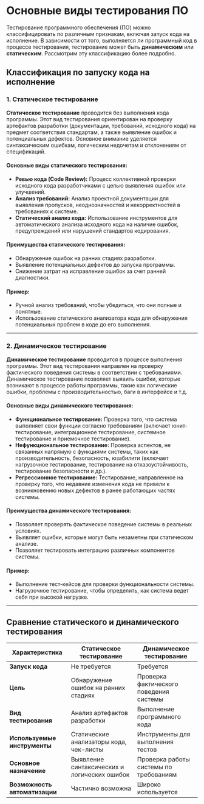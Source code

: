 # Основные виды тестирования ПО

Тестирование программного обеспечения (ПО) можно классифицировать по различным признакам, включая запуск кода на исполнение. В зависимости от того, выполняется ли программный код в процессе тестирования, тестирование может быть **динамическим** или **статическим**. Рассмотрим эту классификацию более подробно.

## Классификация по запуску кода на исполнение

### 1. **Статическое тестирование**

**Статическое тестирование** проводится без выполнения кода программы. Этот вид тестирования ориентирован на проверку артефактов разработки (документации, требований, исходного кода) на предмет соответствия стандартам, а также выявление ошибок и потенциальных дефектов. Основное внимание уделяется синтаксическим ошибкам, логическим недочетам и отклонениям от спецификаций.

#### Основные виды статического тестирования:
- **Ревью кода (Code Review):** Процесс коллективной проверки исходного кода разработчиками с целью выявления ошибок или улучшений.
- **Анализ требований:** Анализ проектной документации для выявления пропусков, неоднозначностей и некорректностей в требованиях к системе.
- **Статический анализ кода:** Использование инструментов для автоматического анализа исходного кода на наличие ошибок, предупреждений или нарушений стандартов кодирования.

#### Преимущества статического тестирования:
- Обнаружение ошибок на ранних стадиях разработки.
- Выявление потенциальных дефектов до запуска программы.
- Снижение затрат на исправление ошибок за счет ранней диагностики.

#### Пример:
- Ручной анализ требований, чтобы убедиться, что они полные и понятные.
- Использование статического анализатора кода для обнаружения потенциальных проблем в коде до его выполнения.

---

### 2. **Динамическое тестирование**

**Динамическое тестирование** проводится в процессе выполнения программы. Этот вид тестирования направлен на проверку фактического поведения системы в соответствии с требованиями. Динамическое тестирование позволяет выявить ошибки, которые возникают в процессе работы программы, такие как логические ошибки, проблемы с производительностью, баги в интерфейсе и т.д.

#### Основные виды динамического тестирования:
- **Функциональное тестирование:** Проверка того, что система выполняет свои функции согласно требованиям (включает юнит-тестирование, интеграционное тестирование, системное тестирование и приемочное тестирование).
- **Нефункциональное тестирование:** Проверка аспектов, не связанных напрямую с функциями системы, таких как производительность, безопасность, юзабилити (включает нагрузочное тестирование, тестирование на отказоустойчивость, тестирование безопасности и др.).
- **Регрессионное тестирование:** Тестирование, направленное на проверку того, что недавние изменения кода не привели к возникновению новых дефектов в ранее работающих частях системы.

#### Преимущества динамического тестирования:
- Позволяет проверять фактическое поведение системы в реальных условиях.
- Выявляет ошибки, которые могут быть незаметны при статическом анализе.
- Позволяет тестировать интеграцию различных компонентов системы.

#### Пример:
- Выполнение тест-кейсов для проверки функциональности системы.
- Нагрузочное тестирование, чтобы определить, как система ведет себя при высокой нагрузке.

---

## Сравнение статического и динамического тестирования

| Характеристика               | Статическое тестирование                 | Динамическое тестирование              |
|------------------------------|------------------------------------------|----------------------------------------|
| **Запуск кода**               | Не требуется                             | Требуется                              |
| **Цель**                      | Обнаружение ошибок на ранних стадиях     | Проверка фактического поведения системы|
| **Вид тестирования**          | Анализ артефактов разработки             | Выполнение программного кода           |
| **Используемые инструменты**  | Статические анализаторы кода, чек-листы  | Инструменты для выполнения тестов      |
| **Основное назначение**       | Выявление синтаксических и логических ошибок | Проверка работы системы по требованиям|
| **Возможность автоматизации** | Частично возможна                       | Широко используется                    |

